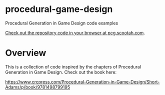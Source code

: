 # procedural-game-design
Procedural Generation in Game Design code examples

[Check out the repository code in your browser at pcg.scootah.com](http://pcg.scootah.com).

# Overview
This is a collection of code inspired by the chapters of
Procedural Generation in Game Design. Check out the book here:

https://www.crcpress.com/Procedural-Generation-in-Game-Design/Short-Adams/p/book/9781498799195

